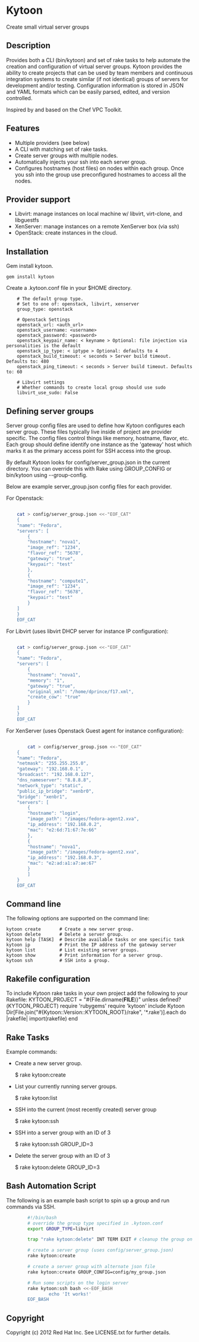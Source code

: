 # Kytoon

Create small virtual server groups

## Description

Provides both a CLI (bin/kytoon) and set of rake tasks to help automate the creation and configuration of virtual server groups. Kytoon provides the ability to create projects that can be used by team members and continuous integration systems to create similar (if not identical) groups of servers for development and/or testing. Configuration information is stored in JSON and YAML formats which can be easily parsed, edited, and version controlled.

Inspired by and based on the Chef VPC Toolkit.

## Features

* Multiple providers (see below)
* A CLI with matching set of rake tasks.
* Create server groups with multiple nodes.
* Automatically injects your ssh into each server group.
* Configures hostnames (host files) on nodes within each group. Once you ssh
  into the group use preconfigured hostnames to access all the nodes.

## Provider support

- Libvirt: manage instances on local machine w/ libvirt, virt-clone, and libguestfs
- XenServer: manage instances on a remote XenServer box (via ssh)
- OpenStack: create instances in the cloud.

## Installation

Gem install kytoon.

    gem install kytoon

Create a .kytoon.conf file in your $HOME directory.

        # The default group type.
        # Set to one of: openstack, libvirt, xenserver
        group_type: openstack

        # Openstack Settings
        openstack_url: <auth_url>
        openstack_username: <username>
        openstack_password: <password>
        openstack_keypair_name: < keyname > Optional: file injection via personalities is the default
        openstack_ip_type: < iptype > Optional: defaults to 4
        openstack_build_timeout: < seconds > Server build timeout. Defaults to: 480
        openstack_ping_timeout: < seconds > Server build timeout. Defaults to: 60

        # Libvirt settings
        # Whether commands to create local group should use sudo
        libvirt_use_sudo: False

## Defining server groups

Server group config files are used to define how Kytoon configures
each server group.  These files typically live inside of project are
provider specific. The config files control things like memory, hostname,
flavor, etc. Each group should define identify one instance as the 'gateway' host which marks it as the primary access point for SSH access into the group.

By default Kytoon looks for config/server_group.json in the current directory.
You can override this with Rake using GROUP_CONFIG or bin/kytoon using --group-config.

Below are example server_group.json config files for each provider.

For Openstack:

```bash

	cat > config/server_group.json <<-"EOF_CAT"
	{
	"name": "Fedora",
	"servers": [
		{
		"hostname": "nova1",
		"image_ref": "1234",
		"flavor_ref": "5678",
		"gateway": "true",
		"keypair": "test"
		},
		{
		"hostname": "compute1",
		"image_ref": "1234",
		"flavor_ref": "5678",
		"keypair": "test"
		}
	]
	}
	EOF_CAT
```

For Libvirt (uses libvirt DHCP server for instance IP configuration):

```bash

	cat > config/server_group.json <<-"EOF_CAT"
	{
	"name": "Fedora",
	"servers": [
		{
		"hostname": "nova1",
		"memory": "1",
		"gateway": "true",
		"original_xml": "/home/dprince/f17.xml",
		"create_cow": "true"
		}
	]
	}
	EOF_CAT
```

For XenServer (uses Openstack Guest agent for instance configuration):
```bash

        cat > config/server_group.json <<-"EOF_CAT"
	{
	"name": "Fedora",
	"netmask": "255.255.255.0",
	"gateway": "192.168.0.1",
	"broadcast": "192.168.0.127",
	"dns_nameserver": "8.8.8.8",
	"network_type": "static",
	"public_ip_bridge": "xenbr0",
	"bridge": "xenbr1",
	"servers": [
		{
		"hostname": "login",
		"image_path": "/images/fedora-agent2.xva",
		"ip_address": "192.168.0.2",
		"mac": "e2:6d:71:67:7e:66"
		},
		{
		"hostname": "nova1",
		"image_path": "/images/fedora-agent2.xva",
		"ip_address": "192.168.0.3",
		"mac": "e2:ad:a1:a7:ae:67"
		}
	    ]
	}
	EOF_CAT
```

## Command line

The following options are supported on the command line:

	kytoon create       # Create a new server group.
	kytoon delete       # Delete a server group.
	kytoon help [TASK]  # Describe available tasks or one specific task
	kytoon ip           # Print the IP address of the gateway server
	kytoon list         # List existing server groups.
	kytoon show         # Print information for a server group.
	kytoon ssh          # SSH into a group.

## Rakefile configuration

To include Kytoon rake tasks in your own project add the following to your
Rakefile:
	KYTOON_PROJECT = "#{File.dirname(__FILE__)}" unless defined?(KYTOON_PROJECT)
	require 'rubygems'
	require 'kytoon'
	include Kytoon
	Dir[File.join("#{Kytoon::Version::KYTOON_ROOT}/rake", '*.rake')].each do  |rakefile|
	    import(rakefile)
	end

## Rake Tasks

Example commands:

* Create a new server group.

	$ rake kytoon:create

* List your currently running server groups.

	$ rake kytoon:list

* SSH into the current (most recently created) server group

	$ rake kytoon:ssh

* SSH into a server group with an ID of 3

	$ rake kytoon:ssh GROUP_ID=3

* Delete the server group with an ID of 3

	$ rake kytoon:delete GROUP_ID=3


## Bash Automation Script

The following is an example bash script to spin up a group and run commands via SSH.

```bash
        #!/bin/bash
        # override the group type specified in .kytoon.conf
        export GROUP_TYPE=libvirt

        trap "rake kytoon:delete" INT TERM EXIT # cleanup the group on exit

        # create a server group (uses config/server_group.json)
        rake kytoon:create

        # create a server group with alternate json file
        rake kytoon:create GROUP_CONFIG=config/my_group.json

        # Run some scripts on the login server
        rake kytoon:ssh bash <<-EOF_BASH
                echo 'It works!'
        EOF_BASH
```

## Copyright

Copyright (c) 2012 Red Hat Inc. See LICENSE.txt for further details.
